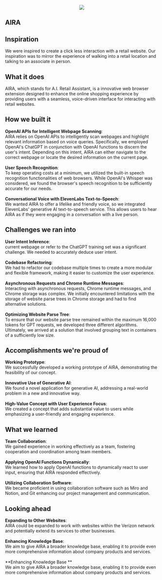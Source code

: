<p align="center">
  <img src="https://github.com/Rebeljah/verizon-hackathon/blob/main/assets/head.png" />
</p>

## AIRA
## Inspiration
We were inspired to create a click less interaction with a retail website. Our inspiration was to mirror the experience of walking into a retail location and talking to an associate in person.

## What it does
AIRA, which stands for A.I. Retail Assistant, is a innovative web browser extension designed to enhance the online shopping experience by providing users with a seamless, voice-driven interface for interacting with retail websites.

## How we built it
**OpenAI APIs for Intelligent Webpage Scanning**:<br>
AIRA relies on OpenAI APIs to intelligently scan webpages and highlight relevant information based on voice queries. Specifically, we employed OpenAI's ChatGPT in conjunction with OpenAI functions to discern the user's intent. Depending on this intent, AIRA can either navigate to the correct webpage or locate the desired information on the current page.
<br><br>**User Speech Recognition**:<br>
To keep operating costs at a minimum, we utilized the built-in speech recognition functionalities of web browsers. While OpenAI's Whisper was considered, we found the browser's speech recognition to be sufficiently accurate for our needs.
<br><br>**Conversational Voice with ElevenLabs Text-to-Speech**:<br>
We wanted AIRA to offer a lifelike and friendly voice, so we integrated ElevenLabs' generative AI text-to-speech service. This allows users to hear AIRA as if they were engaging in a conversation with a live person.

## Challenges we ran into
**User Intent Inference**:<br>
current webpage or refer to the ChatGPT training set was a significant challenge. We needed to accurately deduce user intent.
<br><br>**Codebase Refactoring**:<br>
We had to refactor our codebase multiple times to create a more modular and flexible framework, making it easier to customize the user experience.
<br><br>**Asynchronous Requests and Chrome Runtime Messages**:<br>
Interacting with asynchronous requests, Chrome runtime messages, and Chrome storage was complex. We initially encountered limitations with the storage of website parse trees in Chrome storage and had to find alternative solutions.
<br><br>**Optimizing Website Parse Tree**:<br>
To ensure that our website parse tree remained within the maximum 16,000 tokens for GPT requests, we developed three different algorithms. Ultimately, we arrived at a solution that involved grouping text in containers of a sufficiently low size.

## Accomplishments we're proud of
**Working Prototype**:<br>
We successfully developed a working prototype of AIRA, demonstrating the feasibility of our concept.
<br><br>**Innovative Use of Generative AI**:<br>
We found a novel application for generative AI, addressing a real-world problem in a new and innovative way.
<br><br>**High-Value Concept with User Experience Focus**:<br>
We created a concept that adds substantial value to users while emphasizing a user-friendly and engaging experience.

## What we learned
**Team Collaboration**:<br>
We gained experience in working effectively as a team, fostering cooperation and coordination among team members.
<br><br>**Applying OpenAI Functions Dynamically**:<br>
We learned how to apply OpenAI functions to dynamically react to user input, ensuring that AIRA responded effectively.
<br><br>**Utilizing Collaboration Software**:<br>
We became proficient in using collaboration software such as Miro and Notion, and Git enhancing our project management and communication.

## Looking ahead
**Expanding to Other Websites**:<br>
AIRA could be expanded to work with websites within the Verizon network and potentially extend its services to other businesses.
<br><br>**Enhancing Knowledge Base**:<br>
We aim to give AIRA a broader knowledge base, enabling it to provide even more comprehensive information about company products and services.
<br><br>**Enhancing Knowledge Base **<br>
We aim to give AIRA a broader knowledge base, enabling it to provide even more comprehensive information about company products and services.

